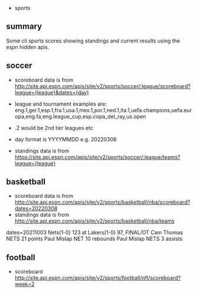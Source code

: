 * sports
## summary
Some cli sports scores showing standings and current results using the espn hidden apis.

## soccer

* scoreboard data is from http://site.api.espn.com/apis/site/v2/sports/soccer/:league/scoreboard?league={league}&dates={day}
* league and tournament examples are: 
eng.1,ger.1,esp.1,fra.1,usa.1,mex.1,por.1,ned.1,ita.1,uefa.champions,uefa.europa,eng.fa,eng.league_cup,esp.copa_del_ray,us.open
* .2 would be 2nd tier leagues etc
* day format is YYYYMMDD e.g. 20220308

* standings data is from https://site.api.espn.com/apis/site/v2/sports/soccer/:league/teams?league={league}

## basketball

* scoreboard data is from http://site.api.espn.com/apis/site/v2/sports/basketball/nba/scoreboard?dates=20220308
* standings data is from http://site.api.espn.com/apis/site/v2/sports/basketball/nba/teams

dates=20211003
Nets(1-0) 123 at Lakers(1-0) 97, FINAL/OT
  Cam Thomas NETS 21 points
  Paul Mislap NET 10 rebounds
  Paul Mislap NETS 3 assists

## football

* scoreboard http://site.api.espn.com/apis/site/v2/sports/football/nfl/scoreboard?week=2
